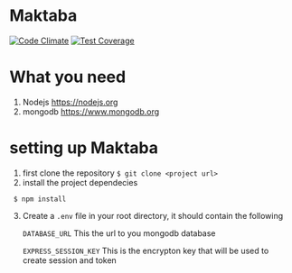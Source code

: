 # Maktaba
[![Code Climate](https://codeclimate.com/github/Andela-thomas/Maktaba/badges/gpa.svg)](https://codeclimate.com/github/Andela-thomas/Maktaba)
[![Test Coverage](https://codeclimate.com/github/Andela-thomas/Maktaba/badges/coverage.svg)](https://codeclimate.com/github/Andela-thomas/Maktaba/coverage)

# What you need
  1. Nodejs https://nodejs.org
  2. mongodb https://www.mongodb.org


# setting up Maktaba
  1. first clone the repository
    ```
      $ git clone <project url>
    ```
  2. install the project dependecies
   ```
    $ npm install
  ```
  3. Create a `.env` file in your root directory, it should contain the following

      `DATABASE_URL` This the url to you mongodb database

      `EXPRESS_SESSION_KEY` This is the encrypton key that will be used to create session and token
